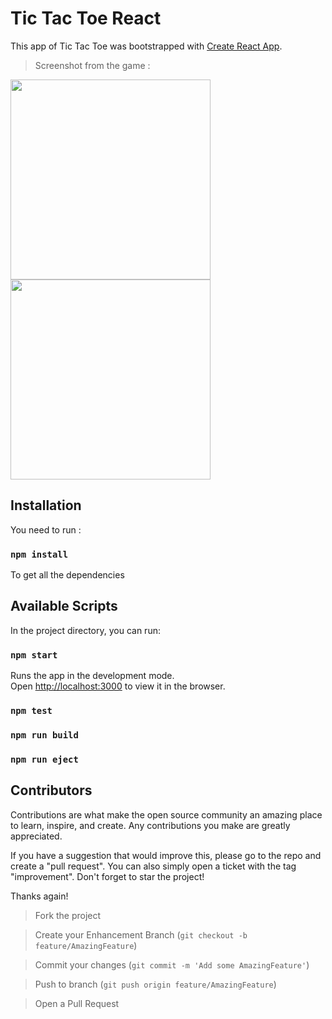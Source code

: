 # Tic Tac Toe React




This app of Tic Tac Toe was bootstrapped with [Create React App](https://github.com/facebook/create-react-app).


> Screenshot from the game : 
<div>
<img src="https://user-images.githubusercontent.com/61329786/216055048-02750dc7-9c2c-4ff0-9f9a-a150549f5b97.png" height="320px">

<img src="https://user-images.githubusercontent.com/61329786/216055121-5e1f80d9-71d9-487a-a645-747ba9fd3faa.png" height="320px">
</div>



## Installation

You need to run :

### `npm install`

To get all the dependencies

## Available Scripts

In the project directory, you can run:

### `npm start`

Runs the app in the development mode.\
Open [http://localhost:3000](http://localhost:3000) to view it in the browser.

### `npm test`

### `npm run build`

### `npm run eject`

## Contributors

Contributions are what make the open source community an amazing place to learn, inspire, and create. Any contributions you make are greatly appreciated.

If you have a suggestion that would improve this, please go to the repo and create a "pull request". You can also simply open a ticket with the tag "improvement". Don't forget to star the project!

Thanks again!

> Fork the project

> Create your Enhancement Branch (`git checkout -b feature/AmazingFeature`)
    
> Commit your changes (`git commit -m 'Add some AmazingFeature'`)

> Push to branch (`git push origin feature/AmazingFeature`)

> Open a Pull Request
